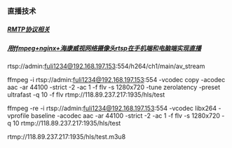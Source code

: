 ### 直播技术
##### [RMTP协议相关][1]
##### [用ffmpeg+nginx+海康威视网络摄像头rtsp在手机端和电脑端实现直播][2]
[1]: https://blog.csdn.net/qq_34447388/category_7387047.html
[2]: https://blog.csdn.net/zfgogo/article/details/52439849



rtsp://admin:fuli1234@192.168.197.153:554/h264/ch1/main/av_stream

ffmpeg -i rtsp://admin:fuli1234@192.168.197.153:554 -vcodec copy -acodec aac -ar 44100 -strict -2 -ac 1 -f flv -s 1280x720 -tune zerolatency -preset ultrafast -q 10 -f flv rtmp://118.89.237.217:1935/hls/test

ffmpeg -re -i rtsp://admin:fuli1234@192.168.197.153:554 -vcodec libx264 -vprofile baseline -acodec aac -ar 44100 -strict -2 -ac 1 -f flv -s 1280x720 -q 10 rtmp://118.89.237.217:1935/hls/test

rtmp://118.89.237.217:1935/hls/test.m3u8